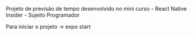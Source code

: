 Projeto de previsão de tempo desenvolvido no mini curso - React Native Insider - Sujeito Programador


Para iniciar o projeto ->  expo start
